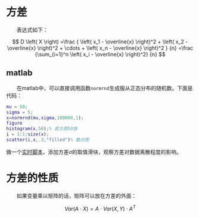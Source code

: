 # 方差

&emsp;&emsp;表达式如下：

$$
D \left( X \right)
    =\frac 
        { \left( x_1 - \overline{x} \right)^2 + \left( x_2 - \overline{x} \right)^2 + \cdots + \left( x_n - \overline{x} \right)^2 }
        {n}
    =\frac
        {\sum_{i=1}^n \left( x_i - \overline{x} \right)^2}
        {n}
$$

## matlab

&emsp;&emsp;在matlab中，可以直接调用函数`normrnd`生成服从正态分布的随机数。下面是代码：

```matlab
mu = 50;
sigma = 5;
x=normrnd(mu,sigma,100000,1);
figure
histogram(x,50);% 直方图50族
i = 1:1:size(x);
scatter(i,x,.3,"filled")% 散点图
```

做一个[实时脚本](./variance.mlx)，添加方差$\sigma$的取值滑块，观察方差对数据离散程度的影响。

# 方差的性质

&emsp;&emsp;如果变量乘以矩阵的话，矩阵可以放在方差的外面：

$$
Var(A \cdot X) = A \cdot Var(X,Y) \cdot A^T
$$
